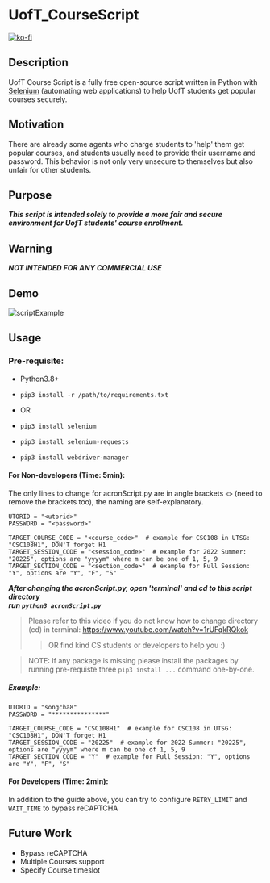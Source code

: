 # UofT_CourseScript
[![ko-fi](https://ko-fi.com/img/githubbutton_sm.svg)](https://ko-fi.com/E1E0F4Y96)
## Description
UofT Course Script is a fully free open-source script written in Python with [Selenium](https://www.selenium.dev/) (automating web applications) to help UofT students get popular courses securely.

## Motivation
There are already some agents who charge students to 'help' them get popular courses, and students usually need to provide their username and password.
This behavior is not only very unsecure to themselves but also unfair for other students.

## Purpose
***This script is intended solely to provide a more fair and secure environment for UofT students' course enrollment.***

## Warning
***NOT INTENDED FOR ANY COMMERCIAL USE***

## Demo
![scriptExample](https://user-images.githubusercontent.com/12111913/157550594-e9bcbc86-1dd9-41a8-95d9-6dc47d6b0984.gif)


## Usage
### Pre-requisite:
- Python3.8+

- `pip3 install -r /path/to/requirements.txt`
- OR
- `pip3 install selenium`
- `pip3 install selenium-requests`
- `pip3 install webdriver-manager`
#### For Non-developers (Time: 5min):
The only lines to change for acronScript.py are in angle brackets `<>` (need to remove the brackets too), the naming are self-explanatory.
```
UTORID = "<utorid>"
PASSWORD = "<password>"

TARGET_COURSE_CODE = "<course_code>"  # example for CSC108 in UTSG: "CSC108H1", DON'T forget H1
TARGET_SESSION_CODE = "<session_code>"  # example for 2022 Summer: "20225", options are "yyyym" where m can be one of 1, 5, 9
TARGET_SECTION_CODE = "<section_code>"  # example for Full Session: "Y", options are "Y", "F", "S"
```
***After changing the acronScript.py, open 'terminal' and cd to this script directory***\
***run `python3 acronScript.py`***
> Please refer to this video if you do not know how to change directory (cd) in terminal: https://www.youtube.com/watch?v=1rUFqkRQkok
>> OR find kind CS students or developers to help you :)

> NOTE: If any package is missing please install the packages by running pre-requiste three `pip3 install ...` command one-by-one.
##### Example:
```
UTORID = "songcha8"
PASSWORD = "***************"

TARGET_COURSE_CODE = "CSC108H1"  # example for CSC108 in UTSG: "CSC108H1", DON'T forget H1
TARGET_SESSION_CODE = "20225"  # example for 2022 Summer: "20225", options are "yyyym" where m can be one of 1, 5, 9
TARGET_SECTION_CODE = "Y"  # example for Full Session: "Y", options are "Y", "F", "S"
```

#### For Developers (Time: 2min):
In addition to the guide above, you can try to configure `RETRY_LIMIT` and `WAIT_TIME` to bypass reCAPTCHA

## Future Work
- Bypass reCAPTCHA
- Multiple Courses support
- Specify Course timeslot
